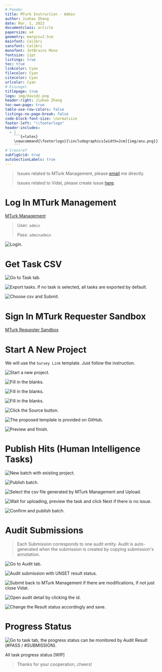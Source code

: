 ```yaml
---
# Pandoc
title: MTurk Instruction - Admin
author: Jiahao Zhang
date: Mar. 1, 2022
documentclass: article
papersize: a4
geometry: margin=2.5cm
mainfont: Calibri
sansfont: Calibri
monofont: JetBrains Mono
fontsize: 11pt
listings: true
toc: true
linkcolor: Cyan
filecolor: Cyan
citecolor: Cyan
urlcolor: Cyan
# Eisvogel
titlepage: true
logo: img/davidz.png
header-right: Jiahao Zhang
toc-own-page: true
table-use-row-colors: false
listings-no-page-break: false
code-block-font-size: \normalsize
footer-left: "\\footerlogo"
header-includes:
  - |
    ```{=latex}
    \newcommand{\footerlogo}{\includegraphics[width=2cm]{img/anu.png}}
    ```
# Crossref
subfigGrid: true
autoSectionLabels: true
---
```


> Issues related to MTurk Management, please [email](mailto:u6921098@anu.edu.au) me directly.
>
> Issues related to Vidat, please create issue [here](https://github.com/anucvml/vidat/issues).

# Log In MTurk Management

[MTurk Management](https://mturk.davidz.cn)

> User: `admin`
>
> Pass: `adminadmin`

![Login.](img/step0-1.png)

# Get Task CSV

![Go to Task tab.](img/step0-2.png)

![Export tasks. If no task is selected, all tasks are exported by default.](img/step0-3.png)

![Choose `csv` and Submit.](img/step0-4.png)

# Sign In MTurk Requester Sandbox

[MTurk Requester Sandbox](https://requestersandbox.mturk.com/signin_options)

# Start A New Project

We will use the `Survey Link` template. Just follow the instruction.

![Start a new project.](img/start-a-project.png)

![Fill in the blanks.](img/step2-1.png)

![Fill in the blanks.](img/step2-2.png)

![Fill in the blanks.](img/step2-3.png)

![Click the `Source` button.](img/step3-1.png)

![The proposed template is provided on [GitHub](https://github.com/DavidZhang73/MTurkManagement/blob/main/MTurkFrontend/index.html).](img/step3-2.png)

![Preview and finish.](img/step4.png)

# Publish Hits (Human Intelligence Tasks)

![New batch with existing project.](img/step5-1.png)

![Publish batch.](img/step5-2.png)

![Select the csv file generated by MTurk Management and Upload.](img/step5-3.png)

![Wait for uploading, preview the task and click Next if there is no issue.](img/step5-4.png)

![Confirm and publish batch.](img/step5-5.png)

# Audit Submissions

> Each Submission corresponds to one audit entity. Audit is auto-generated when the submission is created by copying submission's annotation.

![Go to Audit tab.](img/step6-1.png)

![Audit submission with `UNSET` result status.](img/step6-2.png)

![Submit back to MTurk Management if there are modifications, if not just close Vidat.](img/step6-3.png)

![Open audit detail by clicking the id.](img/step6-4.png)

![Change the Result status accordingly and save.](img/step6-5.png)

# Progress Status

![Go to task tab, the progress status can be monitored by Audit Result (#PASS / #SUBMISSION).](img/step7.png)

All task progress status [WIP]

> Thanks for your cooperation, cheers!
